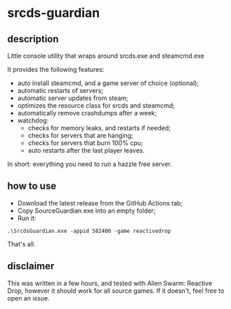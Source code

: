 # srcds-guardian

## description

Little console utility that wraps around srcds.exe and steamcmd.exe

It provides the following features:

- auto install steamcmd, and a game server of choice (optional);
- automatic restarts of servers;
- automatic server updates from steam;
- optimizes the resource class for srcds and steamcmd;
- automatically remove crashdumps after a week;
- watchdog:
  - checks for memory leaks, and restarts if needed;
  - checks for servers that are hanging;
  - checks for servers that burn 100% cpu;
  - auto restarts after the last player leaves.

 In short: everything you need to run a hazzle free server.

## how to use

- Download the latest release from the GitHub Actions tab;
- Copy SourceGuardian.exe into an empty folder;
- Run it:

```
.\SrcdsGuardian.exe -appid 582400 -game reactivedrop
```

That's all.

## disclaimer

This was written in a few hours, and tested with 
Alien Swarm: Reactive Drop, however it should work for all source
games. If it doesn't, feel free to open an issue.
